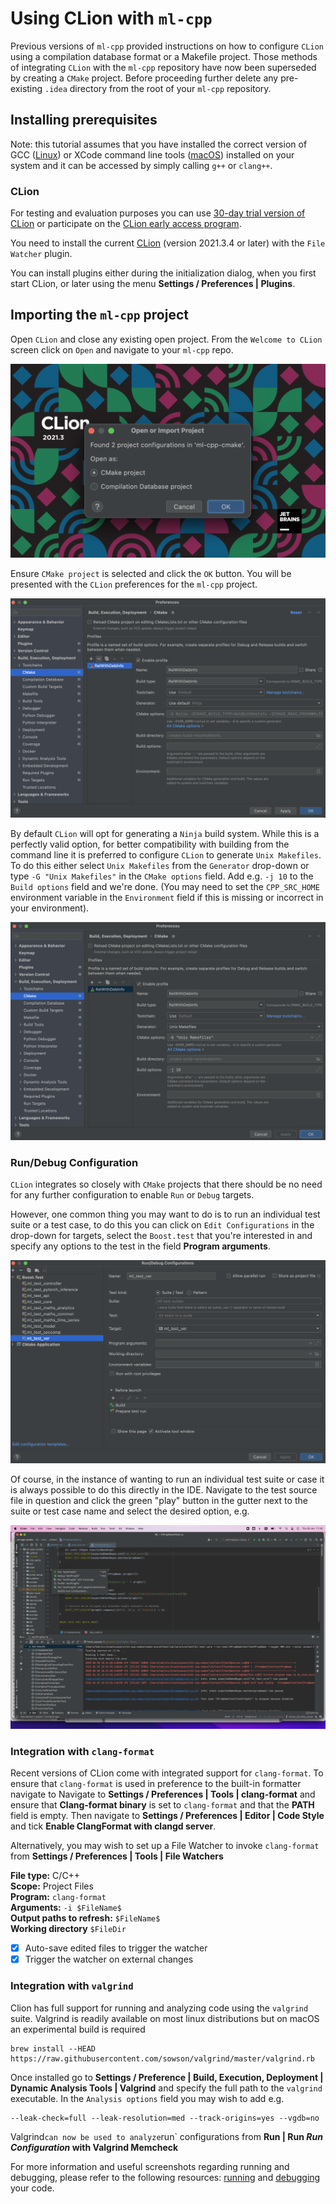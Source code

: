 # Using CLion with `ml-cpp`

Previous versions of `ml-cpp` provided instructions on how to configure `CLion` using a compilation database format or 
a Makefile project. Those methods of integrating `CLion` with the `ml-cpp` repository have now been superseded by
creating a `CMake` project. Before proceeding further delete any pre-existing `.idea` directory from the root of
your `ml-cpp` repository.

## Installing prerequisites

Note: this tutorial assumes that you have installed the correct version of GCC ([Linux](../linux.md))
or XCode command line tools ([macOS](../macos.md)) installed on your system and it can be accessed
by simply calling `g++` or `clang++`.

### CLion

For testing and evaluation purposes you can use [30-day trial version of CLion](https://www.jetbrains.com/clion) or
participate on the [CLion early access program](https://www.jetbrains.com/clion/nextversion/).

You need to install the current [CLion](https://www.jetbrains.com/clion/) (version 2021.3.4 or later) with the
`File Watcher` plugin.

You can install plugins either during the initialization dialog, when you first start CLion, or later using the menu
**Settings / Preferences | Plugins**.


## Importing the `ml-cpp` project

Open `CLion` and close any existing open project. From the `Welcome to CLion` screen click on `Open` and navigate to
your `ml-cpp` repo. 

![Open Project](./open_project.png)

Ensure `CMake project` is selected and click the `OK` button. You will be presented with the `CLion` preferences
for the `ml-cpp` project.

![Default Configuration Options](./default_project_config_options.png)

By default `CLion` will opt for generating a `Ninja` build system. While this is a perfectly valid option, for
better compatibility with building from the command line it is preferred to configure `CLion` to generate `Unix Makefiles`.
To do this either select `Unix Makefiles` from the `Generator` drop-down or type `-G "Unix Makefiles"` in the
`CMake options` field. Add  e.g. `-j 10` to the `Build options` field
and we're done. (You may need to set the `CPP_SRC_HOME` environment variable in the `Environment` field if this is
missing or incorrect in your environment).

![Unix Makefiles Configuration](./unix_makefiles_config.png)

### Run/Debug Configuration

`CLion` integrates so closely with `CMake` projects that there should be no need for any further configuration
to enable `Run` or `Debug` targets.

However, one common thing you may want to do is to run an individual test suite or a test case, to do this you
can click on `Edit Configurations` in the drop-down for targets, select the `Boost.test` that you're
interested in and specify any options to the test  in the field **Program arguments**.

![Run/Debug Configurations](./run_debug_configurations.png)

Of course, in the instance of wanting to run an individual test suite or case it is always possible to do this directly
in the IDE. Navigate to the test source file in question and click the green "play" button in the gutter next to the
suite or test case name and select the desired option, e.g.

![Run Individual Test](./run_single_test.png)

### Integration with `clang-format`

Recent versions of CLion come with integrated support for `clang-format`. To ensure that `clang-format` is used
in preference to the built-in formatter navigate to Navigate to **Settings / Preferences | Tools | clang-format** and
ensure that **Clang-format binary** is set to `clang-format` and that the **PATH** field is empty. Then navigate to
**Settings / Preferences | Editor | Code Style** and tick **Enable ClangFormat with clangd server**.

Alternatively, you may wish to set up a File Watcher to invoke `clang-format` from
**Settings / Preferences | Tools | File Watchers**

**File type:** C/C++\
**Scope:** Project Files\
**Program:** `clang-format`\
**Arguments:** `-i $FileName$`\
**Output paths to refresh:** `$FileName$`\
**Working directory** `$FileDir`
- [x] Auto-save edited files to trigger the watcher
- [x] Trigger the watcher on external changes

### Integration with `valgrind`

Clion has full support for running and analyzing code using the `valgrind` suite.
Valgrind is readily available on most linux distributions but on macOS an experimental build is required
```
brew install --HEAD https://raw.githubusercontent.com/sowson/valgrind/master/valgrind.rb
```

Once installed go to **Settings / Preference | Build, Execution, Deployment | Dynamic Analysis Tools | Valgrind**
and specify the full path to the `valgrind` executable. In the `Analysis options` field you may wish to add e.g.
```
--leak-check=full --leak-resolution=med --track-origins=yes --vgdb=no
```
Valgrind` can now be used to analyze `run` configurations from
**Run | Run *Run Configuration* with Valgrind Memcheck**


For more information and useful screenshots regarding running and debugging, please refer to the following resources:
[running](https://www.jetbrains.com/help/clion/running-applications.html) and
[debugging](https://www.jetbrains.com/help/clion/debugging-code.html) your code.
